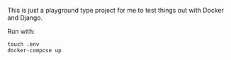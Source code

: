 This is just a playground type project for me to test things out with Docker and Django.

Run with:
```
touch .env
docker-compose up
```
